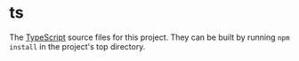 # ts
The [TypeScript](https://www.typescriptlang.org/) source files for this project.  They can be built by running `npm install` in the project's top directory.